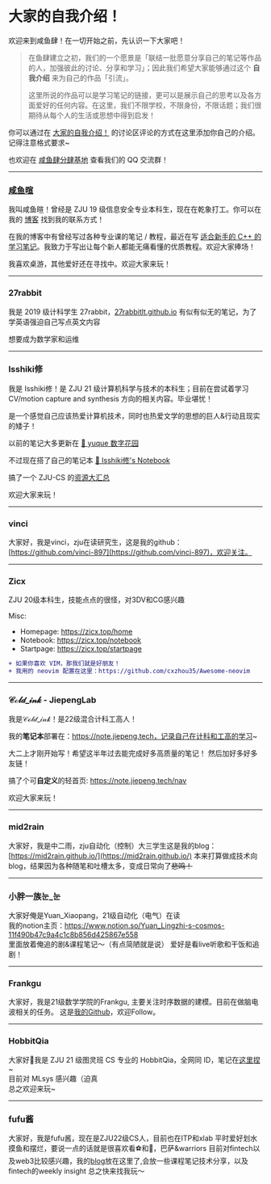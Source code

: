 # 大家的自我介绍！

欢迎来到咸鱼肆！在一切开始之前，先认识一下大家吧！

> 在鱼肆建立之初，我们的一个愿景是「联结一批愿意分享自己的笔记等作品的人，加强彼此的讨论、分享和学习」；因此我们希望大家能够通过这个 **自我介绍** 来为自己的作品「引流」。
> 
> 这里所说的作品可以是学习笔记的链接，更可以是展示自己的思考以及各方面爱好的任何内容。在这里，我们不限学校，不限身份，不限话题；我们很期待从每个人的生活或思想中得到启发！

你可以通过在 [大家的自我介绍！](https://github.com/orgs/SaltyfishShop/discussions/5) 的讨论区评论的方式在这里添加你自己的介绍。记得注意格式要求~

也欢迎在 [咸鱼肆分肆基地](https://github.com/orgs/SaltyfishShop/discussions/2) 查看我们的 QQ 交流群！

---

### [咸鱼暄](https://xuan-insr.github.io/)

我叫咸鱼暄！曾经是 ZJU 19 级信息安全专业本科生，现在在乾象打工。你可以在我的 [博客](https://xuan-insr.github.io/) 找到我的联系方式！

在我的博客中有曾经写过各种专业课的笔记 / 教程，最近在写 [适合新手的 C++ 的学习笔记](https://xuan-insr.github.io/cpp/cpp_restart/)。我致力于写出让每个新人都能无痛看懂的优质教程。欢迎大家捧场！

我喜欢桌游，其他爱好还在寻找中。欢迎大家来玩！

---

### 27rabbit
我是 2019 级计科学生 27rabbit，[27rabbitlt.github.io](https://27rabbitlt.github.io/) 有似有似无的笔记，为了学英语强迫自己写点英文内容

想要成为数学家和运维

---

### Isshiki修

我是 Isshiki修！是 ZJU 21 级计算机科学与技术的本科生；目前在尝试着学习 CV/motion capture and synthesis 方向的相关内容。毕业堪忧！

是一个感觉自己应该热爱计算机技术，同时也热爱文学的思想的巨人&行动且现实的矮子！
 
以前的笔记大多更新在 [💩 yuque 数字花园](https://www.yuque.com/isshikixiu)

不过现在搭了自己的笔记本 [🔋 Isshiki修's Notebook](https://note.isshikih.top/)

搞了一个 ZJU-CS 的[资源大汇总](https://isshikihugh.github.io/zju-cs-asio/)

欢迎大家来玩！

---

### vinci
大家好，我是vinci，zju在读研究生，这是我的github：[https://github.com/vinci-897](https://github.com/vinci-897)，欢迎关注。

---

### Zicx

ZJU 20级本科生，技能点点的很怪，对3DV和CG感兴趣

Misc:
- Homepage: https://zicx.top/home
- Notebook: https://zicx.top/notebook
- Startpage: https://zicx.top/startpage

```diff
+ 如果你喜欢 VIM，那我们就是好朋友！
+ 我用的 neovim 配置在这里：https://github.com/cxzhou35/Awesome-neovim
```

---

### 𝒞ℴ𝓁𝒹_𝒾𝓃𝓀 - JiepengLab

我是𝒞ℴ𝓁𝒹_𝒾𝓃𝓀！是22级混合计科工高人！

我的**笔记本**部署在：https://note.jiepeng.tech，记录自己在计科和工高的学习~

大二上才刚开始写！希望这半年过去能完成好多高质量的笔记！
然后加好多好多友链！

搞了个可**自定义**的轻首页: https://note.jiepeng.tech/nav

欢迎大家来玩！



---

### mid2rain
大家好，我是中二雨，zju自动化（控制）大三学生这是我的blog：[https://mid2rain.github.io/](https://mid2rain.github.io/)
本来打算做成技术向blog，结果因为各种随笔和吐槽太多，变成日常向了~~悲鸣！~~

---

### 小胖一族눈_눈
大家好俺是Yuan_Xiaopang，21级自动化（电气）在读\
我的notion主页：https://www.notion.so/Yuan_Lingzhi-s-cosmos-11f490b47c9a4c1c8b856d425867e558
\
里面放着俺追的剧&课程笔记～（有点简陋就是说）
爱好是看live听歌和干饭和追剧！

---

### Frankgu

大家好，我是21级数学学院的Frankgu, 主要关注时序数据的建模。目前在做脑电波相关的任务。
这是[我的Github](https://github.com/Frankgu3528)，欢迎Follow。


---

### HobbitQia

大家好👋我是 ZJU 21 级图灵班 CS 专业的 HobbitQia，全网同 ID，笔记在[这里捏](https://note.hobbitqia.cc/)~  
目前对 MLsys 感兴趣（迫真  
总之欢迎来玩~


---

### fufu酱

大家好，我是fufu酱，现在是ZJU22级CS人，目前也在ITP和xlab
平时爱好划水摸鱼和摆烂，要说一点的话就是很喜欢看⚽️和🏀，巴萨&warriors
目前对fintech以及web3比较感兴趣，我的[blog](https://notion-next-six-rouge.vercel.app/)放在这里了,会放一些课程笔记技术分享，以及fintech的weekly insight
总之快来找我玩～


